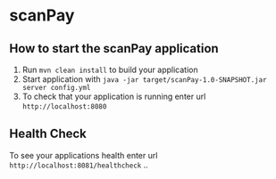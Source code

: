 # scanPay

How to start the scanPay application
---

1. Run `mvn clean install` to build your application
1. Start application with `java -jar target/scanPay-1.0-SNAPSHOT.jar server config.yml`
1. To check that your application is running enter url `http://localhost:8080`

Health Check
---

To see your applications health enter url `http://localhost:8081/healthcheck`
..
